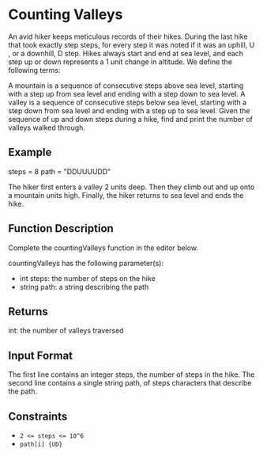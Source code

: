 # Counting Valleys

An avid hiker keeps meticulous records of their hikes. During the last hike that took exactly step steps, for every step it was noted if it was an uphill, U , or a downhill, D step. Hikes always start and end at sea level, and each step up or down represents a 1 unit change in altitude. We define the following terms:

A mountain is a sequence of consecutive steps above sea level, starting with a step up from sea level and ending with a step down to sea level.
A valley is a sequence of consecutive steps below sea level, starting with a step down from sea level and ending with a step up to sea level.
Given the sequence of up and down steps during a hike, find and print the number of valleys walked through.

## Example

steps = 8 path = "DDUUUUDD"

The hiker first enters a valley 2 units deep. Then they climb out and up onto a mountain  units high. Finally, the hiker returns to sea level and ends the hike.

## Function Description

Complete the countingValleys function in the editor below.

countingValleys has the following parameter(s):

- int steps: the number of steps on the hike
- string path: a string describing the path

## Returns

int: the number of valleys traversed

## Input Format

The first line contains an integer steps, the number of steps in the hike.
The second line contains a single string path, of steps characters that describe the path.

## Constraints

- `2 <= steps <= 10^6`
- `path[i] {UD}`